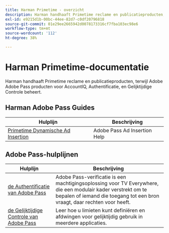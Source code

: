 ```yaml
---
title: Harman Primetime - overzicht
description: Harman handhaaft Primetime reclame en publicatieproducten, terwijl Adobe Adobe Pass producten voor AccountIQ, Authentificatie, en Gelijktijdige Controle beheert.
exl-id: e9215d1b-00bc-44ee-82d7-c0df20796818
source-git-commit: 01e29ee2665942d0078173316cf7fba103ec98e6
workflow-type: tm+mt
source-wordcount: '112'
ht-degree: 38%

---
```



# Harman Primetime-documentatie

<!--
NOTE: Don't change Primetime to Pass in this file. All the stuff that belongs to Harman is still Primetime.
-->

Harman handhaaft Primetime reclame en publicatieproducten, terwijl Adobe Adobe Pass producten voor AccountIQ, Authentificatie, en Gelijktijdige Controle beheert.

## Harman Adobe Pass Guides

| Hulplijn | Beschrijving |
| ---------------------------------------------------------------------------------------------------------- | ---------------------------- |
| [ Primetime Dynamische Ad Insertion ](https://experienceleague.adobe.com/docs/primetime/ad-insertion/home.html) | Adobe Pass Ad Insertion Help |

## Adobe Pass-hulplijnen

| Hulplijn | Beschrijving |
| ---------------------------------------------------------------------------- | ------------------------------------------------------------------------------------------------------------------------------------------------------------------------------------------ |
| [ de Authentificatie van Adobe Pass ](/help/authentication/home.md) | Adobe Pass-verificatie is een machtigingsoplossing voor TV Everywhere, die een modulair kader verstrekt om te bepalen of iemand die toegang tot een bron vraagt, daar rechten voor heeft. |
| [ de Gelijktijdige Controle van Adobe Pass ](/help/concurrency-monitoring/cm-home.md) | Leer hoe u limieten kunt definiëren en afdwingen voor gelijktijdig gebruik in meerdere applicaties. |
